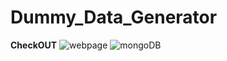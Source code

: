 # Dummy_Data_Generator
**CheckOUT**
![webpage](https://github.com/user-attachments/assets/7ebaf2f6-abdb-483e-849f-2a7702d26d9d)
![mongoDB](https://github.com/user-attachments/assets/5b6d9d1a-e578-4b80-8e4a-b6cd476153fb)
